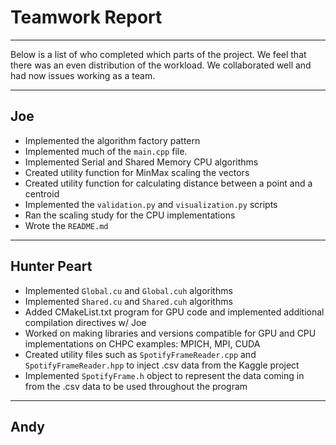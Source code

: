# Teamwork Report

---

Below is a list of who completed which parts of the project. We feel that there was an even distribution of the workload. We collaborated well and had now issues working as a team.

---

## Joe

- Implemented the algorithm factory pattern
- Implemented much of the `main.cpp` file.
- Implemented Serial and Shared Memory CPU algorithms
- Created utility function for MinMax scaling the vectors
- Created utility function for calculating distance between a point and a centroid
- Implemented the `validation.py` and `visualization.py` scripts
- Ran the scaling study for the CPU implementations
- Wrote the `README.md`

---

## Hunter Peart

- Implemented `Global.cu` and `Global.cuh` algorithms
- Implemented `Shared.cu` and `Shared.cuh` algorithms
- Added CMakeList.txt program for GPU code and implemented additional compilation directives w/ Joe
- Worked on making libraries and versions compatible for GPU and CPU implementations on CHPC examples: MPICH, MPI, CUDA
- Created utility files such as `SpotifyFrameReader.cpp` and `SpotifyFrameReader.hpp` to inject .csv data from the Kaggle project
- Implemented `SpotifyFrame.h` object to represent the data coming in from the .csv data to be used throughout the program

---

## Andy
